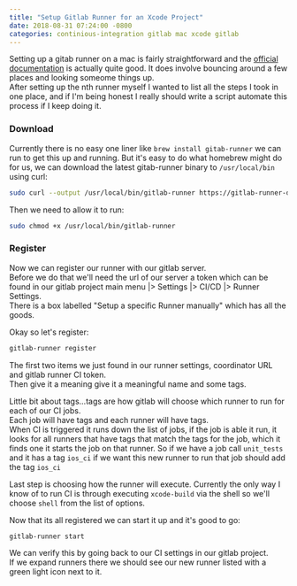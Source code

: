 ```yaml
---
title: "Setup Gitlab Runner for an Xcode Project"
date: 2018-08-31 07:24:00 -0800
categories: continious-integration gitlab mac xcode gitlab 
---
```


Setting up a gitab runner on a mac is fairly straightforward and the [official documentation](https://gitlab.com/gitlab-org/gitlab-runner/blob/master/docs/install/osx.md) is actually quite good.
It does involve bouncing around a few places and looking someome things up.  
After setting up the nth runner myself I wanted to list all the steps I took in one place, and if I'm being honest I really should write a script automate this process if I keep doing it.  

### Download

Currently there is no easy one liner like ```brew install gitab-runner``` we can run to get this up and running.
But it's easy to do what homebrew might do for us, we can download the latest gitab-runner binary to ```/usr/local/bin``` using curl:

```sh
sudo curl --output /usr/local/bin/gitlab-runner https://gitlab-runner-downloads.s3.amazonaws.com/latest/binaries/gitlab-runner-darwin-amd64
```

Then we need to allow it to run:

```sh
sudo chmod +x /usr/local/bin/gitlab-runner
```

### Register

Now we can register our runner with our gitlab server.  
Before we do that we'll need the url of our server a token which can be found 
in our gitlab project main menu |> Settings |> CI/CD |> Runner Settings.   
There is a box labelled "Setup a specific Runner manually" which has all the goods.

Okay so let's register:

```sh
gitlab-runner register
```

The first two items we just found in our runner settings, coordinator URL and gitlab runner CI token.   
Then give it a meaning give it a meaningful name and some tags.

Little bit about tags...tags are how gitlab will choose which runner to run for each of our CI jobs.  
Each job will have tags and each runner will have tags.  
When CI is triggered it runs down the list of jobs, if the job is able it run, it looks for all runners that have tags that match the tags for the job, which it finds one it starts the job on that runner.
So if we have a job call ```unit_tests``` and it has a tag ```ios_ci``` if we want this new runner to run that job should add the tag ```ios_ci```

Last step is choosing how the runner will execute.  Currently the only way I know of to run CI is through executing ```xcode-build``` via the shell so we'll choose ```shell``` from the list of options.

Now that its all registered we can start it up and it's good to go:

```sh
gitlab-runner start
```

We can verify this by going back to our CI settings in our gitlab project.  
If we expand runners there we should see our new runner listed with a green light icon next to it.

